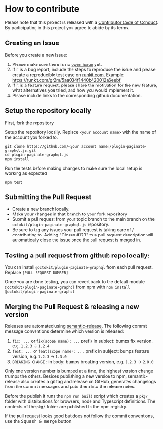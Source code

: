 # How to contribute

Please note that this project is released with a [Contributor Code of Conduct](CODE_OF_CONDUCT.md).
By participating in this project you agree to abide by its terms.

## Creating an Issue

Before you create a new Issue:

1. Please make sure there is no [open issue](https://github.com/octokit/plugin-paginate-graphql.js/issues?utf8=%E2%9C%93&q=is%3Aissue) yet.
2. If it is a bug report, include the steps to reproduce the issue and please create a reproducible test case on [runkit.com](https://runkit.com/). Example: https://runkit.com/gr2m/5aa034f1440b420012a6eebf
3. If it is a feature request, please share the motivation for the new feature, what alternatives you tried, and how you would implement it.
4. Please include links to the corresponding github documentation.

## Setup the repository locally

First, fork the repository.

Setup the repository locally. Replace `<your account name>` with the name of the account you forked to.

```shell
git clone https://github.com/<your account name>/plugin-paginate-graphql.js.git
cd plugin-paginate-graphql.js
npm install
```

Run the tests before making changes to make sure the local setup is working as expected

```shell
npm test
```

## Submitting the Pull Request

- Create a new branch locally.
- Make your changes in that branch to your fork repository
- Submit a pull request from your topic branch to the main branch on the `octokit/plugin-paginate-graphql.js` repository.
- Be sure to tag any issues your pull request is taking care of / contributing to. Adding "Closes #123" to a pull request description will automatically close the issue once the pull request is merged in.

## Testing a pull request from github repo locally:

You can install `@octokit/plugin-paginate-graphql` from each pull request. Replace `[PULL REQUEST NUMBER]`

Once you are done testing, you can revert back to the default module `@octokit/plugin-paginate-graphql` from npm with `npm install @octokit/plugin-paginate-graphql`

## Merging the Pull Request & releasing a new version

Releases are automated using [semantic-release](https://github.com/semantic-release/semantic-release).
The following commit message conventions determine which version is released:

1. `fix: ...` or `fix(scope name): ...` prefix in subject: bumps fix version, e.g. `1.2.3` → `1.2.4`
2. `feat: ...` or `feat(scope name): ...` prefix in subject: bumps feature version, e.g. `1.2.3` → `1.3.0`
3. `BREAKING CHANGE:` in body: bumps breaking version, e.g. `1.2.3` → `2.0.0`

Only one version number is bumped at a time, the highest version change trumps the others.
Besides publishing a new version to npm, semantic-release also creates a git tag and release
on GitHub, generates changelogs from the commit messages and puts them into the release notes.

Before the publish it runs the `npm run build` script which creates a `pkg/` folder with distributions for browsers, node and Typescript definitions. The contents of the `pkg/` folder are published to the npm registry.

If the pull request looks good but does not follow the commit conventions, use the <kbd>Squash & merge</kbd> button.
